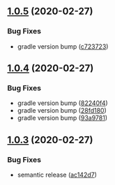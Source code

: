 ## [1.0.5](https://github.com/Otanikotani/math-folding/compare/1.0.4...1.0.5) (2020-02-27)


### Bug Fixes

* gradle version bump ([c723723](https://github.com/Otanikotani/math-folding/commit/c723723530df4328bdd99cde68b35b6c3d04ece3))

## [1.0.4](https://github.com/Otanikotani/math-folding/compare/v1.0.3...1.0.4) (2020-02-27)


### Bug Fixes

* gradle version bump ([82240f4](https://github.com/Otanikotani/math-folding/commit/82240f459199b107b5538139b68e225ef2d0b81e))
* gradle version bump ([28fd180](https://github.com/Otanikotani/math-folding/commit/28fd180284ae73bf877add7af5d8e2e3f1240ca7))
* gradle version bump ([93a9781](https://github.com/Otanikotani/math-folding/commit/93a97818d1be3737443ea4b2e21a35cde473b841))

## [1.0.3](https://github.com/Otanikotani/math-folding/compare/v1.0.2...v1.0.3) (2020-02-27)


### Bug Fixes

* semantic release ([ac142d7](https://github.com/Otanikotani/math-folding/commit/ac142d7941d6727dbda7018d9dbcb4265bd17f16))
